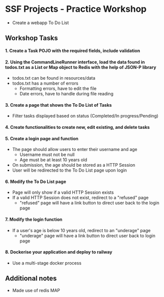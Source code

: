 # SSF Projects - Practice Workshop
- Create a webapp To Do List

## Workshop Tasks
#### 1. Create a Task POJO with the required fields, include validation
#### 2. Using the CommandLineRunner interface, load the data found in todos.txt as a List or Map object to Redis with the help of JSON-P library
   - todos.txt can be found in resources/data
   - todos.txt has a number of errors
     - Formatting errors, have to edit the file
     - Date errors, have to handle during file reading
#### 3. Create a page that shows the To Do List of Tasks
   - Filter tasks displayed based on status (Completed/In progress/Pending)
#### 4. Create functionalities to create new, edit existing, and delete tasks
#### 5. Create a login page and function
   - The page should allow users to enter their username and age
     - Username must not be null
     - Age must be at least 10 years old
   - On submission, the age should be stored as a HTTP Session
   - User will be redirected to the To Do List page upon login
#### 6. Modify the To Do List page
   - Page will only show if a valid HTTP Session exists
   - If a valid HTTP Session does not exist, redirect to a "refused" page
     - "refused" page will have a link button to direct user back to the login page
#### 7. Modify the login function
   - If a user's age is below 10 years old, redirect to an "underage" page
     - "underage" page will have a link button to direct user back to login page
#### 8. Dockerise your application and deploy to railway
   - Use a multi-stage docker process

## Additional notes
- Made use of redis MAP
